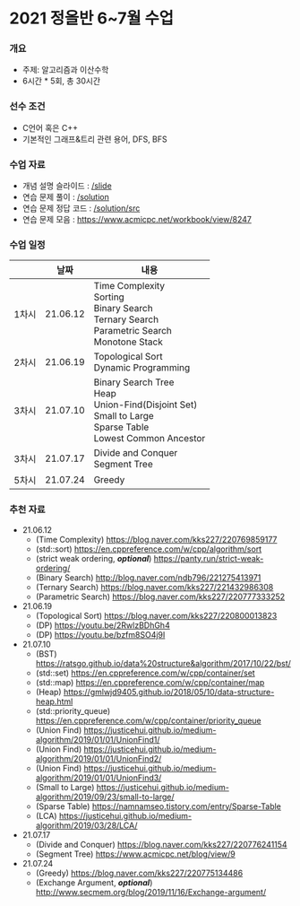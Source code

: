 # 2021 정올반 6~7월 수업

### 개요

* 주제: 알고리즘과 이산수학
* 6시간 * 5회, 총 30시간

### 선수 조건

* C언어 혹은 C++
* 기본적인 그래프&트리 관련 용어, DFS, BFS

### 수업 자료

* 개념 설명 슬라이드 : [/slide](https://github.com/justiceHui/Sunrin-SHARC/tree/master/2021-1st/slide)
* 연습 문제 풀이 : [/solution](https://github.com/justiceHui/Sunrin-SHARC/tree/master/2021-1st/solution)
* 연습 문제 정답 코드 : [/solution/src](https://github.com/justiceHui/Sunrin-SHARC/tree/master/2021-1st/solution/src)
* 연습 문제 모음 : https://www.acmicpc.net/workbook/view/8247

### 수업 일정

|       | 날짜     | 내용                                                         |
| ----- | -------- | ------------------------------------------------------------ |
| 1차시 | 21.06.12 | Time Complexity<br>Sorting<br>Binary Search<br>Ternary Search<br>Parametric Search<br>Monotone Stack |
| 2차시 | 21.06.19 | Topological Sort<br>Dynamic Programming                      |
| 3차시 | 21.07.10 | Binary Search Tree<br>Heap<br>Union-Find(Disjoint Set)<br>Small to Large<br>Sparse Table<br>Lowest Common Ancestor |
| 3차시 | 21.07.17 | Divide and Conquer<br>Segment Tree                           |
| 5차시 | 21.07.24 | Greedy                                                       |

### 추천 자료

* 21.06.12
  * (Time Complexity) https://blog.naver.com/kks227/220769859177
  * (std::sort) https://en.cppreference.com/w/cpp/algorithm/sort
  * (strict weak ordering, ***optional***) https://panty.run/strict-weak-ordering/
  * (Binary Search) http://blog.naver.com/ndb796/221275413971
  * (Ternary Search) https://blog.naver.com/kks227/221432986308
  * (Parametric Search) https://blog.naver.com/kks227/220777333252
* 21.06.19
  * (Topological Sort) https://blog.naver.com/kks227/220800013823
  * (DP) https://youtu.be/2RwlzBDhGh4
  * (DP) https://youtu.be/bzfm8SO4j9I
* 21.07.10
  * (BST) https://ratsgo.github.io/data%20structure&algorithm/2017/10/22/bst/
  * (std::set) https://en.cppreference.com/w/cpp/container/set
  * (std::map) https://en.cppreference.com/w/cpp/container/map
  * (Heap) https://gmlwjd9405.github.io/2018/05/10/data-structure-heap.html
  * (std::priority_queue) https://en.cppreference.com/w/cpp/container/priority_queue
  * (Union Find) https://justicehui.github.io/medium-algorithm/2019/01/01/UnionFind1/
  * (Union Find) https://justicehui.github.io/medium-algorithm/2019/01/01/UnionFind2/
  * (Union Find) https://justicehui.github.io/medium-algorithm/2019/01/01/UnionFind3/
  * (Small to Large) https://justicehui.github.io/medium-algorithm/2019/09/23/small-to-large/
  * (Sparse Table) https://namnamseo.tistory.com/entry/Sparse-Table
  * (LCA) https://justicehui.github.io/medium-algorithm/2019/03/28/LCA/
* 21.07.17
  * (Divide and Conquer) https://blog.naver.com/kks227/220776241154
  * (Segment Tree) https://www.acmicpc.net/blog/view/9
* 21.07.24
  * (Greedy) https://blog.naver.com/kks227/220775134486
  * (Exchange Argument, ***optional***) http://www.secmem.org/blog/2019/11/16/Exchange-argument/ 